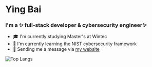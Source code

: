 # Ying Bai
### I'm a ✨ full-stack developer & cybersecurity engineer✨ 
- 🎓 I'm currently studying Master's at Wintec
- 🌱 I'm currently learning the NIST cybersecurity framework
- 💬 Sending me a message via [my website](https://ying-bai-personal-portfolio.netlify.app/)



![Top Langs](https://github-readme-stats.vercel.app/api/top-langs/?username=Miranda-Bai&hide=Jupyter%20Notebook&layout=compact&langs_count=10)

